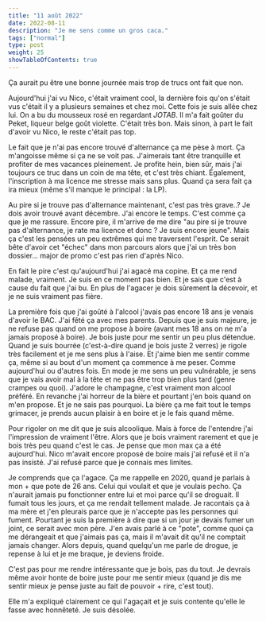 ```yaml
---
title: "11 août 2022"
date: 2022-08-11
description: "Je me sens comme un gros caca."
tags: ["normal"]
type: post
weight: 25
showTableOfContents: true
---
```


Ça aurait pu être une bonne journée mais trop de trucs ont fait que non.

Aujourd'hui j'ai vu Nico, c'était vraiment cool, la dernière fois qu'on s'était vus c'était il y a plusieurs semaines et chez moi. Cette fois je suis allée chez lui. On a bu du mousseux rosé en regardant *JOTAB*. Il m'a fait goûter du Peket, liqueur belge goût violette. C'était très bon. Mais sinon, à part le fait d'avoir vu Nico, le reste c'était pas top.

Le fait que je n'ai pas encore trouvé d'alternance ça me pèse à mort. Ça m'angoisse même si ça ne se voit pas. J'aimerais tant être tranquille et profiter de mes vacances pleinement. Je profite hein, bien sûr, mais j'ai toujours ce truc dans un coin de ma tête, et c'est très chiant. Également, l'inscription à ma licence me stresse mais sans plus. Quand ça sera fait ça ira mieux (même s'il manque le principal : la LP).

Au pire si je trouve pas d'alternance maintenant, c'est pas très grave..? Je dois avoir trouvé avant décembre. J'ai encore le temps. C'est comme ça que je me rassure. Encore pire, il m'arrive de me dire "au pire si je trouve pas d'alternance, je rate ma licence et donc ? Je suis encore jeune". Mais ça c'est les pensées un peu extrêmes qui me traversent l'esprit. Ce serait bête d'avoir cet "échec" dans mon parcours alors que j'ai un très bon dossier... major de promo c'est pas rien d'après Nico.

En fait le pire c'est qu'aujourd'hui j'ai agacé ma copine. Et ça me rend malade, vraiment. Je suis en ce moment pas bien. Et je sais que c'est à cause du fait que j'ai bu. En plus de l'agacer je dois sûrement la décevoir, et je ne suis vraiment pas fière.

La première fois que j'ai goûté à l'alcool j'avais pas encore 18 ans je venais d'avoir le BAC. J'ai fêté ça avec mes parents. Depuis que je suis majeure, je ne refuse pas quand on me propose à boire (avant mes 18 ans on ne m'a jamais proposé à boire). Je bois juste pour me sentir un peu plus détendue. Quand je suis bourrée (c'est-à-dire quand je bois juste 2 verres) je rigole très facilement et je me sens plus à l'aise. Et j'aime bien me sentir comme ça, même si au bout d'un moment ça commence à me peser. Comme aujourd'hui ou d'autres fois. En mode je me sens un peu vulnérable, je sens que je vais avoir mal à la tête et ne pas être trop bien plus tard (genre crampes ou quoi). J'adore le champagne, c'est vraiment mon alcool préféré. En revanche j'ai horreur de la bière et pourtant j'en bois quand on m'en propose. Et je ne sais pas pourquoi. La bière ça me fait tout le temps grimacer, je prends aucun plaisir à en boire et je le fais quand même.

Pour rigoler on me dit que je suis alcoolique. Mais à force de l'entendre j'ai l'impression de vraiment l'être. Alors que je bois vraiment rarement et que je bois très peu quand c'est le cas. Je pense que mon max ça a été aujourd'hui. Nico m'avait encore proposé de boire mais j'ai refusé et il n'a pas insisté. J'ai refusé parce que je connais mes limites.

Je comprends que ça l'agace. Ça me rappelle en 2020, quand je parlais à mon + que pote de 26 ans. Celui qui voulait et que je voulais pecho. Ça n'aurait jamais pu fonctionner entre lui et moi parce qu'il se droguait. Il fumait tous les jours, et ça me rendait tellement malade. Je racontais ça à ma mère et j'en pleurais parce que je n'accepte pas les personnes qui fument. Pourtant je suis la première à dire que si un jour je devais fumer un joint, ce serait avec mon père. J'en avais parlé à ce "pote", comme quoi ça me dérangeait et que j'aimais pas ça, mais il m'avait dit qu'il ne comptait jamais changer. Alors depuis, quand quelqu'un me parle de drogue, je repense à lui et je me braque, je deviens froide.

C'est pas pour me rendre intéressante que je bois, pas du tout. Je devrais même avoir honte de boire juste pour me sentir mieux (quand je dis me sentir mieux je pense juste au fait de pouvoir + rire, c'est tout).

Elle m'a expliqué clairement ce qui l'agaçait et je suis contente qu'elle le fasse avec honnêteté. Je suis désolée.